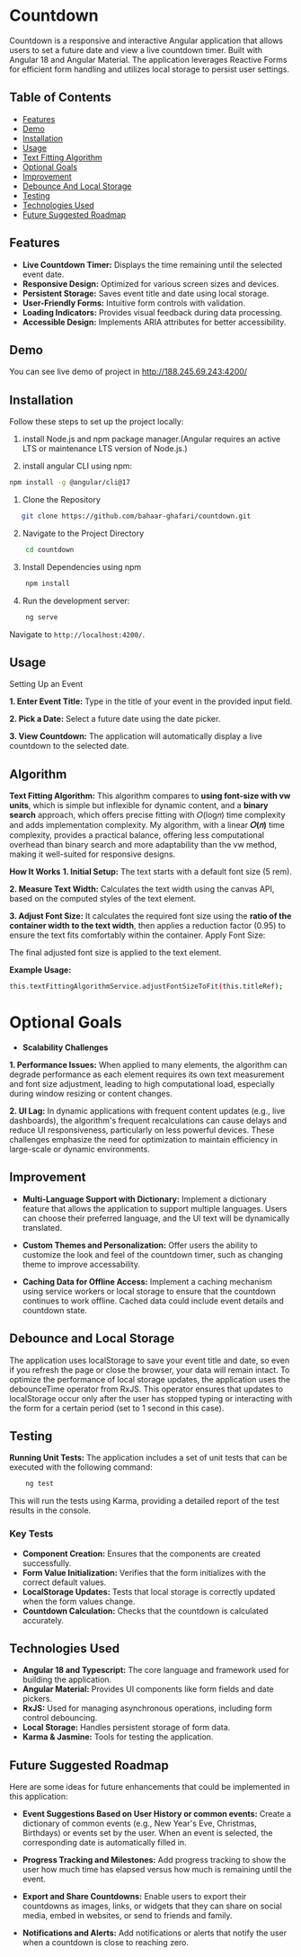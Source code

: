 # Countdown

Countdown is a responsive and interactive Angular application that allows users to set a future date and view a live countdown timer. Built with Angular 18 and Angular Material. The application leverages Reactive Forms for efficient form handling and utilizes local storage to persist user settings.

## Table of Contents

- [Features](#features)
- [Demo](#demo)
- [Installation](#installation)
- [Usage](#usage)
- [Text Fitting Algorithm](#algorithm) 
- [Optional Goals](#optional-goals)
- [Improvement](#improvement)
- [Debounce And Local Storage](#debounce-and-Local-Storage)
- [Testing](#testing)
- [Technologies Used](#technologies-used)
- [Future Suggested Roadmap](#future-suggested-roadmap)

## Features

- **Live Countdown Timer:** Displays the time remaining until the selected event date.
- **Responsive Design:** Optimized for various screen sizes and devices.
- **Persistent Storage:** Saves event title and date using local storage.
- **User-Friendly Forms:** Intuitive form controls with validation.
- **Loading Indicators:** Provides visual feedback during data processing.
- **Accessible Design:** Implements ARIA attributes for better accessibility.

## Demo

You can see live demo of project in http://188.245.69.243:4200/

## Installation

Follow these steps to set up the project locally:

1. install Node.js and npm package manager.(Angular requires an active LTS or maintenance LTS version of Node.js.)

2. install angular CLI using npm:

```bash
npm install -g @angular/cli@17
```

1. Clone the Repository

```bash
   git clone https://github.com/bahaar-ghafari/countdown.git
```

2. Navigate to the Project Directory

```bash
    cd countdown
```

3. Install Dependencies using npm

```bash
    npm install
```

4. Run the development server:

```bash
    ng serve

```

Navigate to `http://localhost:4200/`.

## Usage

Setting Up an Event

**1. Enter Event Title:** Type in the title of your event in the provided input field.

**2. Pick a Date:** Select a future date using the date picker.

**3. View Countdown:** The application will automatically display a live countdown to the selected date.

## Algorithm

**Text Fitting Algorithm:** This algorithm compares to **using font-size with vw units**, which is simple but inflexible for dynamic content, and a **binary search** approach, which offers precise fitting with 𝑂(log𝑛) time complexity and adds implementation complexity. My algorithm, with a linear
**𝑂(𝑛)** time complexity, provides a practical balance, offering less computational overhead than binary search and more adaptability than the vw method, making it well-suited for responsive designs.

**How It Works**
**1. Initial Setup:** The text starts with a default font size (5 rem).

**2. Measure Text Width:** Calculates the text width using the canvas API, based on the computed styles of the text element.

**3. Adjust Font Size:** It calculates the required font size using the **ratio of the container width to the text width**, then applies a reduction factor (0.95) to ensure the text fits comfortably within the container.
Apply Font Size:

The final adjusted font size is applied to the text element.

**Example Usage:**

```bash
this.textFittingAlgorithmService.adjustFontSizeToFit(this.titleRef);
```

# Optional Goals

- **Scalability Challenges**

**1. Performance Issues:** When applied to many elements, the algorithm can degrade performance as each element requires its own text measurement and font size adjustment, leading to high computational load, especially during window resizing or content changes.

**2. UI Lag:** In dynamic applications with frequent content updates (e.g., live dashboards), the algorithm's frequent recalculations can cause delays and reduce UI responsiveness, particularly on less powerful devices.
These challenges emphasize the need for optimization to maintain efficiency in large-scale or dynamic environments.

## Improvement

- **Multi-Language Support with Dictionary:** Implement a dictionary feature that allows the application to support multiple languages. Users can choose their preferred language, and the UI text will be dynamically translated.

- **Custom Themes and Personalization:** Offer users the ability to customize the look and feel of the countdown timer, such as changing theme to improve accessability.

- **Caching Data for Offline Access:** Implement a caching mechanism using service workers or local storage to ensure that the countdown continues to work offline. Cached data could include event details and countdown state.

## Debounce and Local Storage

The application uses localStorage to save your event title and date, so even if you refresh the page or close the browser, your data will remain intact.
To optimize the performance of local storage updates, the application uses the debounceTime operator from RxJS. This operator ensures that updates to localStorage occur only after the user has stopped typing or interacting with the form for a certain period (set to 1 second in this case).

## Testing

**Running Unit Tests:** The application includes a set of unit tests that can be executed with the following command:

```bash
    ng test
```

This will run the tests using Karma, providing a detailed report of the test results in the console.

### Key Tests

- **Component Creation:** Ensures that the components are created successfully.
- **Form Value Initialization:** Verifies that the form initializes with the correct default values.
- **LocalStorage Updates:** Tests that local storage is correctly updated when the form values change.
- **Countdown Calculation:** Checks that the countdown is calculated accurately.

## Technologies Used

- **Angular 18 and Typescript:** The core language and framework used for building the application.
- **Angular Material:** Provides UI components like form fields and date pickers.
- **RxJS:** Used for managing asynchronous operations, including form control debouncing.
- **Local Storage:** Handles persistent storage of form data.
- **Karma & Jasmine:** Tools for testing the application.

## Future Suggested Roadmap

Here are some ideas for future enhancements that could be implemented in this application:

- **Event Suggestions Based on User History or common events:** Create a dictionary of common events (e.g., New Year's Eve, Christmas, Birthdays) or events set by the user. When an event is selected, the corresponding date is automatically filled in.

- **Progress Tracking and Milestones:** Add progress tracking to show the user how much time has elapsed versus how much is remaining until the event.

- **Export and Share Countdowns:** Enable users to export their countdowns as images, links, or widgets that they can share on social media, embed in websites, or send to friends and family.

- **Notifications and Alerts:** Add notifications or alerts that notify the user when a countdown is close to reaching zero.
